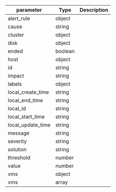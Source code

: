 | parameter | Type | Description |
| ----------- | ----------- |----------- |
| alert_rule  |  object  |    |
| cause  |  string  |    |
| cluster  |  object  |    |
| disk  |  object  |    |
| ended  |  boolean  |    |
| host  |  object  |    |
| id  |  string  |    |
| impact  |  string  |    |
| labels  |  object  |    |
| local_create_time  |  string  |    |
| local_end_time  |  string  |    |
| local_id  |  string  |    |
| local_start_time  |  string  |    |
| local_update_time  |  string  |    |
| message  |  string  |    |
| severity  |  string  |    |
| solution  |  string  |    |
| threshold  |  number  |    |
| value  |  number  |    |
| vms  |  object  |    |
| vms  |  array  |    |
